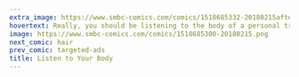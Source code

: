 ```yaml
---
extra_image: https://www.smbc-comics.com/comics/1518685332-20180215after.png
hovertext: Really, you should be listening to the body of a personal trainer or something.
image: https://www.smbc-comics.com/comics/1518685300-20180215.png
next_comic: hair
prev_comic: targeted-ads
title: Listen to Your Body
---
```


